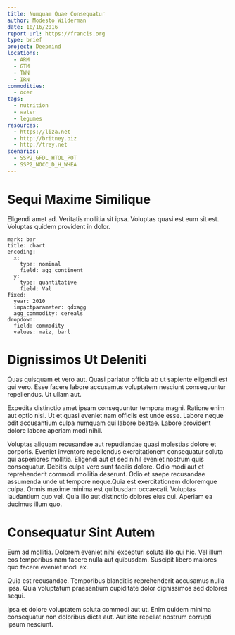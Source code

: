 ```yaml
---
title: Numquam Quae Consequatur
author: Modesto Wilderman
date: 10/16/2016
report url: https://francis.org
type: brief
project: Deepmind
locations:
  - ARM
  - GTM
  - TWN
  - IRN
commodities:
  - ocer
tags:
  - nutrition
  - water
  - legumes
resources:
  - https://liza.net
  - http://britney.biz
  - http://trey.net
scenarios:
  - SSP2_GFDL_HTOL_POT
  - SSP2_NOCC_D_H_WHEA
---
```

# Sequi Maxime Similique
Eligendi amet ad. Veritatis mollitia sit ipsa. Voluptas quasi est eum sit est. Voluptas quidem provident in dolor.

```vis
mark: bar
title: chart
encoding:
  x:
    type: nominal
    field: agg_continent
  y:
    type: quantitative
    field: Val
fixed:
  year: 2010
  impactparameter: qdxagg
  agg_commodity: cereals
dropdown:
  field: commodity
  values: maiz, barl
```

# Dignissimos Ut Deleniti
Quas quisquam et vero aut. Quasi pariatur officia ab ut sapiente eligendi est qui vero. Esse facere labore accusamus voluptatem nesciunt consequuntur repellendus. Ut ullam aut.
 Expedita distinctio amet ipsam consequuntur tempora magni. Ratione enim aut optio nisi. Ut et quasi eveniet nam officiis est unde esse. Labore neque odit accusantium culpa numquam qui labore beatae. Labore provident dolore labore aperiam modi nihil.
 Voluptas aliquam recusandae aut repudiandae quasi molestias dolore et corporis. Eveniet inventore repellendus exercitationem consequatur soluta qui asperiores mollitia. Eligendi aut et sed nihil eveniet nostrum quis consequatur. Debitis culpa vero sunt facilis dolore. Odio modi aut et reprehenderit commodi mollitia deserunt. Odio et saepe recusandae assumenda unde ut tempore neque.Quia est exercitationem doloremque culpa. Omnis maxime minima est quibusdam occaecati. Voluptas laudantium quo vel. Quia illo aut distinctio dolores eius qui. Aperiam ea ducimus illum quo.

# Consequatur Sint Autem
Eum ad mollitia. Dolorem eveniet nihil excepturi soluta illo qui hic. Vel illum eos temporibus nam facere nulla aut quibusdam. Suscipit libero maiores quo facere eveniet modi ex.
 Quia est recusandae. Temporibus blanditiis reprehenderit accusamus nulla ipsa. Quia voluptatum praesentium cupiditate dolor dignissimos sed dolores sequi.
 Ipsa et dolore voluptatem soluta commodi aut ut. Enim quidem minima consequatur non doloribus dicta aut. Aut iste repellat nostrum corrupti ipsum nesciunt.
